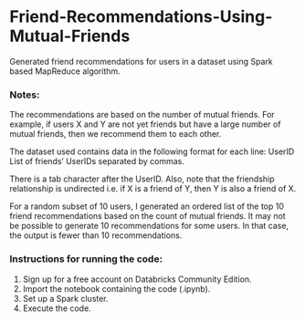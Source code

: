 # Friend-Recommendations-Using-Mutual-Friends
Generated friend recommendations for users in a dataset using Spark based MapReduce algorithm.

### Notes:
The recommendations are based on the number of mutual friends. For example, if users X and Y are not yet friends but have a large number of mutual friends, then we recommend them to each other.

The dataset used contains data in the following format for each line:
UserID List of friends’ UserIDs separated by commas.

There is a tab character after the UserID. Also, note that the friendship relationship is undirected i.e.
if X is a friend of Y, then Y is also a friend of X.

For a random subset of 10 users, I generated an ordered list of the top 10 friend recommendations based on the count of mutual friends.
It may not be possible to generate 10 recommendations for some users. In that case, the output is fewer than 10 recommendations.

### Instructions for running the code:
1. Sign up for a free account on Databricks Community Edition.
2. Import the notebook containing the code (.ipynb).
3. Set up a Spark cluster.
4. Execute the code.
